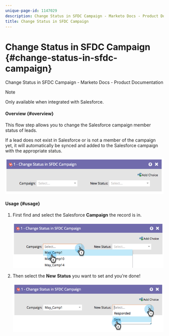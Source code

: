 ```yaml
---
unique-page-id: 1147029
description: Change Status in SFDC Campaign - Marketo Docs - Product Documentation
title: Change Status in SFDC Campaign
---
```


# Change Status in SFDC Campaign {#change-status-in-sfdc-campaign}

Change Status in SFDC Campaign - Marketo Docs - Product Documentation

>[!NOTE]
>
>Only available when integrated with Salesforce.

#### Overview {#overview}

This flow step allows you to change the Salesforce campaign member status of leads.

If a lead does not exist in Salesforce or is not a member of the campaign yet, it will automatically be synced and added to the Salesforce campaign with the appropriate status.

![](assets/image2014-9-22-15-3a13-3a54.png)

#### Usage {#usage}

1. First find and select the Salesforce **Campaign** the record is in.

   ![](assets/image2014-9-22-15-3a13-3a58.png)

1. Then select the **New** **Status** you want to set and you're done!

   ![](assets/image2014-9-22-15-3a14-3a0.png)

